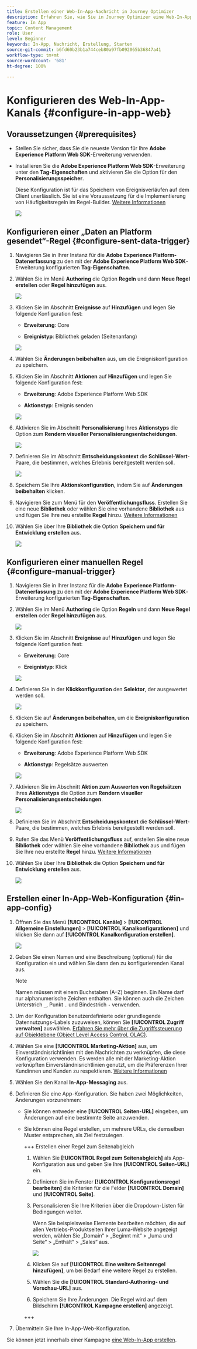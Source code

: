 ```yaml
---
title: Erstellen einer Web-In-App-Nachricht in Journey Optimizer
description: Erfahren Sie, wie Sie in Journey Optimizer eine Web-In-App-Nachricht erstellen.
feature: In App
topic: Content Management
role: User
level: Beginner
keywords: In-App, Nachricht, Erstellung, Starten
source-git-commit: b6fd60b23b1a744ceb80a97fb092065b36847a41
workflow-type: tm+mt
source-wordcount: '681'
ht-degree: 100%

---
```



# Konfigurieren des Web-In-App-Kanals {#configure-in-app-web}

## Voraussetzungen {#prerequisites}

* Stellen Sie sicher, dass Sie die neueste Version für Ihre **Adobe Experience Platform Web SDK**-Erweiterung verwenden.

* Installieren Sie die **Adobe Experience Platform Web SDK**-Erweiterung unter den **Tag-Eigenschaften** und aktivieren Sie die Option für den **Personalisierungsspeicher**.

  Diese Konfiguration ist für das Speichern von Ereignisverläufen auf dem Client unerlässlich. Sie ist eine Voraussetzung für die Implementierung von Häufigkeitsregeln im Regel-Builder. [Weitere Informationen](https://experienceleague.adobe.com/docs/experience-platform/tags/extensions/client/web-sdk/web-sdk-extension-configuration.html?lang=de)

  ![](assets/configure_web_inapp_1.png)

## Konfigurieren einer „Daten an Platform gesendet“-Regel {#configure-sent-data-trigger}

1. Navigieren Sie in Ihrer Instanz für die **Adobe Experience Platform-Datenerfassung** zu den mit der **Adobe Experience Platform Web SDK**-Erweiterung konfigurierten **Tag-Eigenschaften**.

1. Wählen Sie im Menü **Authoring** die Option **Regeln** und dann **Neue Regel erstellen** oder **Regel hinzufügen** aus.

   ![](assets/configure_web_inapp_2.png)

1. Klicken Sie im Abschnitt **Ereignisse** auf **Hinzufügen** und legen Sie folgende Konfiguration fest:

   * **Erweiterung**: Core

   * **Ereignistyp**: Bibliothek geladen (Seitenanfang)

   ![](assets/configure_web_inapp_3.png)

1. Wählen Sie **Änderungen beibehalten** aus, um die Ereigniskonfiguration zu speichern.

1. Klicken Sie im Abschnitt **Aktionen** auf **Hinzufügen** und legen Sie folgende Konfiguration fest:

   * **Erweiterung**: Adobe Experience Platform Web SDK

   * **Aktionstyp**: Ereignis senden

   ![](assets/configure_web_inapp_4.png)

1. Aktivieren Sie im Abschnitt **Personalisierung** Ihres **Aktionstyps** die Option zum **Rendern visueller Personalisierungsentscheidungen**.

   ![](assets/configure_web_inapp_5.png)

1. Definieren Sie im Abschnitt **Entscheidungskontext** die **Schlüssel**-**Wert**-Paare, die bestimmen, welches Erlebnis bereitgestellt werden soll.

   ![](assets/configure_web_inapp_6.png)

1. Speichern Sie Ihre **Aktionskonfiguration**, indem Sie auf **Änderungen beibehalten** klicken.

1. Navigieren Sie zum Menü für den **Veröffentlichungsfluss**. Erstellen Sie eine neue **Bibliothek** oder wählen Sie eine vorhandene **Bibliothek** aus und fügen Sie Ihre neu erstellte **Regel** hinzu. [Weitere Informationen](https://experienceleague.adobe.com/docs/experience-platform/tags/publish/libraries.html?lang=de#create-a-library)

1. Wählen Sie über Ihre **Bibliothek** die Option **Speichern und für Entwicklung erstellen** aus.

   ![](assets/configure_web_inapp_7.png)

## Konfigurieren einer manuellen Regel {#configure-manual-trigger}

1. Navigieren Sie in Ihrer Instanz für die **Adobe Experience Platform-Datenerfassung** zu den mit der **Adobe Experience Platform Web SDK**-Erweiterung konfigurierten **Tag-Eigenschaften**.

1. Wählen Sie im Menü **Authoring** die Option **Regeln** und dann **Neue Regel erstellen** oder **Regel hinzufügen** aus.

   ![](assets/configure_web_inapp_8.png)

1. Klicken Sie im Abschnitt **Ereignisse** auf **Hinzufügen** und legen Sie folgende Konfiguration fest:

   * **Erweiterung**: Core

   * **Ereignistyp**: Klick

   ![](assets/configure_web_inapp_9.png)

1. Definieren Sie in der **Klickkonfiguration** den **Selektor**, der ausgewertet werden soll.

   ![](assets/configure_web_inapp_10.png)

1. Klicken Sie auf **Änderungen beibehalten**, um die **Ereigniskonfiguration** zu speichern.

1. Klicken Sie im Abschnitt **Aktionen** auf **Hinzufügen** und legen Sie folgende Konfiguration fest:

   * **Erweiterung**: Adobe Experience Platform Web SDK

   * **Aktionstyp**: Regelsätze auswerten

   ![](assets/configure_web_inapp_11.png)

1. Aktivieren Sie im Abschnitt **Aktion zum Auswerten von Regelsätzen** Ihres **Aktionstyps** die Option zum **Rendern visueller Personalisierungsentscheidungen**.

   ![](assets/configure_web_inapp_13.png)

1. Definieren Sie im Abschnitt **Entscheidungskontext** die **Schlüssel**-**Wert**-Paare, die bestimmen, welches Erlebnis bereitgestellt werden soll.

1. Rufen Sie das Menü **Veröffentlichungsfluss** auf, erstellen Sie eine neue **Bibliothek** oder wählen Sie eine vorhandene **Bibliothek** aus und fügen Sie Ihre neu erstellte **Regel** hinzu. [Weitere Informationen](https://experienceleague.adobe.com/docs/experience-platform/tags/publish/libraries.html?lang=de#create-a-library)

1. Wählen Sie über Ihre **Bibliothek** die Option **Speichern und für Entwicklung erstellen** aus.

   ![](assets/configure_web_inapp_14.png)

## Erstellen einer In-App-Web-Konfiguration {#in-app-config}

1. Öffnen Sie das Menü **[!UICONTROL Kanäle]** > **[!UICONTROL Allgemeine Einstellungen]** > **[!UICONTROL Kanalkonfigurationen]** und klicken Sie dann auf **[!UICONTROL Kanalkonfiguration erstellen]**.

   ![](assets/in-app-web-config-1.png)

1. Geben Sie einen Namen und eine Beschreibung (optional) für die Konfiguration ein und wählen Sie dann den zu konfigurierenden Kanal aus.

   >[!NOTE]
   >
   > Namen müssen mit einem Buchstaben (A–Z) beginnen. Ein Name darf nur alphanumerische Zeichen enthalten. Sie können auch die Zeichen Unterstrich `_`, Punkt `.` und Bindestrich `-` verwenden.

1. Um der Konfiguration benutzerdefinierte oder grundlegende Datennutzungs-Labels zuzuweisen, können Sie **[!UICONTROL Zugriff verwalten]** auswählen. [Erfahren Sie mehr über die Zugriffssteuerung auf Objektebene (Object Level Access Control, OLAC)](../administration/object-based-access.md).

1. Wählen Sie eine **[!UICONTROL Marketing-Aktion]** aus, um Einverständnisrichtlinien mit den Nachrichten zu verknüpfen, die diese Konfiguration verwenden. Es werden alle mit der Marketing-Aktion verknüpften Einverständnisrichtlinien genutzt, um die Präferenzen Ihrer Kundinnen und Kunden zu respektieren. [Weitere Informationen](../action/consent.md#surface-marketing-actions)

1. Wählen Sie den Kanal **In-App-Messaging** aus.

1. Definieren Sie eine App-Konfiguration. Sie haben zwei Möglichkeiten, Änderungen vorzunehmen:

   * Sie können entweder eine **[!UICONTROL Seiten-URL]** eingeben, um Änderungen auf eine bestimmte Seite anzuwenden.

   * Sie können eine Regel erstellen, um mehrere URLs, die demselben Muster entsprechen, als Ziel festzulegen.

     +++ Erstellen einer Regel zum Seitenabgleich

      1. Wählen Sie **[!UICONTROL Regel zum Seitenabgleich]** als App-Konfiguration aus und geben Sie Ihre **[!UICONTROL Seiten-URL]** ein.

      1. Definieren Sie im Fenster **[!UICONTROL Konfigurationsregel bearbeiten]** die Kriterien für die Felder **[!UICONTROL Domain]** und **[!UICONTROL Seite]**.
      1. Personalisieren Sie Ihre Kriterien über die Dropdown-Listen für Bedingungen weiter.

         Wenn Sie beispielsweise Elemente bearbeiten möchten, die auf allen Vertriebs-Produktseiten Ihrer Luma-Website angezeigt werden, wählen Sie „Domain“ > „Beginnt mit“ > „luma und Seite“ > „Enthält“ > „Sales“ aus.

         ![](assets/in_app_web_surface_4.png)

      1. Klicken Sie auf **[!UICONTROL Eine weitere Seitenregel hinzufügen]**, um bei Bedarf eine weitere Regel zu erstellen.

      1. Wählen Sie die **[!UICONTROL Standard-Authoring- und Vorschau-URL]** aus.

      1. Speichern Sie Ihre Änderungen. Die Regel wird auf dem Bildschirm **[!UICONTROL Kampagne erstellen]** angezeigt.

     +++

1. Übermitteln Sie Ihre In-App-Web-Konfiguration.

Sie können jetzt innerhalb einer Kampagne [eine Web-In-App erstellen](../in-app/create-in-app-web.md).
